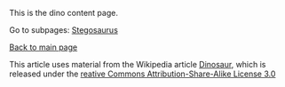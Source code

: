 This is the dino content page.

Go to subpages:
[Stegosaurus](content-dinos-1/stegosaurus.md)


[Back to main page](/../index.md)



This article uses material from the Wikipedia article [Dinosaur](https://en.wikipedia.org/wiki/Dinosaur), which is released under the [reative Commons Attribution-Share-Alike License 3.0](https://creativecommons.org/licenses/by-sa/3.0/")
